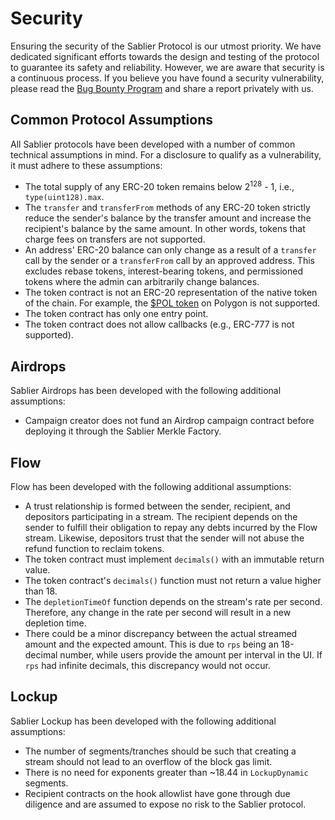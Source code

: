 # Security

Ensuring the security of the Sablier Protocol is our utmost priority. We have dedicated significant efforts towards the
design and testing of the protocol to guarantee its safety and reliability. However, we are aware that security is a
continuous process. If you believe you have found a security vulnerability, please read the
[Bug Bounty Program](https://sablier.notion.site/bug-bounty) and share a report privately with us.

## Common Protocol Assumptions

All Sablier protocols have been developed with a number of common technical assumptions in mind. For a disclosure to
qualify as a vulnerability, it must adhere to these assumptions:

- The total supply of any ERC-20 token remains below 2<sup>128</sup> - 1, i.e., `type(uint128).max`.
- The `transfer` and `transferFrom` methods of any ERC-20 token strictly reduce the sender's balance by the transfer
  amount and increase the recipient's balance by the same amount. In other words, tokens that charge fees on transfers
  are not supported.
- An address' ERC-20 balance can only change as a result of a `transfer` call by the sender or a `transferFrom` call by
  an approved address. This excludes rebase tokens, interest-bearing tokens, and permissioned tokens where the admin can
  arbitrarily change balances.
- The token contract is not an ERC-20 representation of the native token of the chain. For example, the
  [$POL token](https://polygonscan.com/address/0x0000000000000000000000000000000000001010) on Polygon is not supported.
- The token contract has only one entry point.
- The token contract does not allow callbacks (e.g., ERC-777 is not supported).

## Airdrops

Sablier Airdrops has been developed with the following additional assumptions:

- Campaign creator does not fund an Airdrop campaign contract before deploying it through the Sablier Merkle Factory.

## Flow

Flow has been developed with the following additional assumptions:

- A trust relationship is formed between the sender, recipient, and depositors participating in a stream. The recipient
  depends on the sender to fulfill their obligation to repay any debts incurred by the Flow stream. Likewise, depositors
  trust that the sender will not abuse the refund function to reclaim tokens.
- The token contract must implement `decimals()` with an immutable return value.
- The token contract's `decimals()` function must not return a value higher than 18.
- The `depletionTimeOf` function depends on the stream's rate per second. Therefore, any change in the rate per second
  will result in a new depletion time.
- There could be a minor discrepancy between the actual streamed amount and the expected amount. This is due to `rps`
  being an 18-decimal number, while users provide the amount per interval in the UI. If `rps` had infinite decimals,
  this discrepancy would not occur.

## Lockup

Sablier Lockup has been developed with the following additional assumptions:

- The number of segments/tranches should be such that creating a stream should not lead to an overflow of the block gas
  limit.
- There is no need for exponents greater than ~18.44 in `LockupDynamic` segments.
- Recipient contracts on the hook allowlist have gone through due diligence and are assumed to expose no risk to the
  Sablier protocol.
